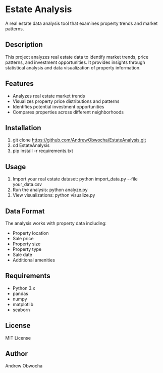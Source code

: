 # Estate Analysis

A real estate data analysis tool that examines property trends and market patterns.

## Description

This project analyzes real estate data to identify market trends, price patterns, and investment opportunities. It provides insights through statistical analysis and data visualization of property information.

## Features

- Analyzes real estate market trends
- Visualizes property price distributions and patterns
- Identifies potential investment opportunities
- Compares properties across different neighborhoods

## Installation

1. git clone https://github.com/AndrewObwocha/EstateAnalysis.git
2. cd EstateAnalysis
3. pip install -r requirements.txt

## Usage

1. Import your real estate dataset: python import_data.py --file your_data.csv
2. Run the analysis: python analyze.py
3. View visualizations: python visualize.py

## Data Format

The analysis works with property data including:
- Property location
- Sale price
- Property size
- Property type
- Sale date
- Additional amenities

## Requirements

- Python 3.x
- pandas
- numpy
- matplotlib
- seaborn

## License

MIT License

## Author

Andrew Obwocha

